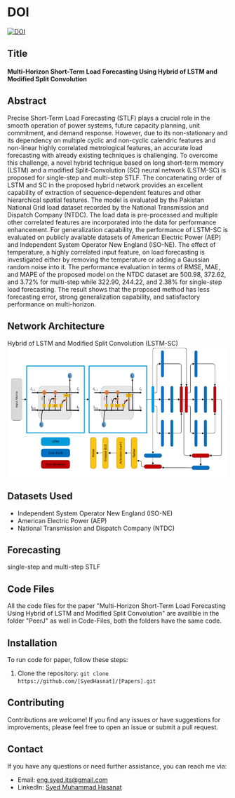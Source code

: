# DOI
[![DOI](https://zenodo.org/badge/643206708.svg)](https://zenodo.org/badge/latestdoi/643206708) 

## Title
#### Multi-Horizon Short-Term Load Forecasting Using Hybrid of LSTM and Modified Split Convolution
## Abstract
Precise Short-Term Load Forecasting (STLF) plays a crucial role in the smooth operation of power systems, future capacity planning, unit commitment, and demand response. However, due to its non-stationary and its dependency on multiple cyclic and non-cyclic calendric features and non-linear highly correlated metrological features, an accurate load forecasting with already existing techniques is challenging. To overcome this challenge, a novel hybrid technique based on long short-term memory (LSTM) and a modified Split-Convolution (SC) neural network (LSTM-SC) is proposed for single-step and multi-step STLF. The concatenating order of LSTM and SC in the proposed hybrid network provides an excellent capability of extraction of sequence-dependent features and other hierarchical spatial features. The model is evaluated by the Pakistan National Grid load dataset recorded by the National Transmission and Dispatch Company (NTDC). The load data is pre-processed and multiple other correlated features are incorporated into the data for performance enhancement. For generalization capability, the performance of LSTM-SC is evaluated on publicly available datasets of American Electric Power (AEP) and Independent System Operator New England (ISO-NE). The effect of temperature, a highly correlated input feature, on load forecasting is investigated either by removing the temperature or adding a Gaussian random noise into it. The performance evaluation in terms of RMSE, MAE, and MAPE of the proposed model on the NTDC dataset are 500.98, 372.62, and 3.72\% for multi-step while 322.90, 244.22, and 2.38\% for single-step load forecasting. The result shows that the proposed method has less forecasting error, strong generalization capability, and satisfactory performance on multi-horizon.
## Network Architecture
Hybrid of LSTM and Modified Split Convolution (LSTM-SC)
![alt text](https://github.com/SyedHasnat/Papers/blob/main/Figure%205%20complete_model.png)
## Datasets Used
- Independent System Operator New England (ISO-NE)
- American Electric Power (AEP)
- National Transmission and Dispatch Company (NTDC)
## Forecasting
single-step and multi-step STLF
## Code Files
All the code files for the paper "Multi-Horizon Short-Term Load Forecasting Using Hybrid of LSTM and Modified Split Convolution" are availible in the folder "PeerJ" as well in Code-Files, both the folders have the same code.
## Installation
To run code for paper, follow these steps:

1. Clone the repository: `git clone https://github.com/[SyedHasnat]/[Papers].git`
## Contributing
Contributions are welcome! If you find any issues or have suggestions for improvements, please feel free to open an issue or submit a pull request.
## Contact
If you have any questions or need further assistance, you can reach me via:

- Email: [eng.syed.its@gmail.com](mailto:eng.syed.its@gmail.com)
- LinkedIn: [Syed Muhammad Hasanat](https://www.linkedin.com/in/syed-muhammad-hasanat-a56562204/)



